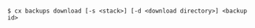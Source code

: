 <!-- layout:code post: backups_usage -->

```

$ cx backups download [-s <stack>] [-d <download directory>] <backup id>

```
